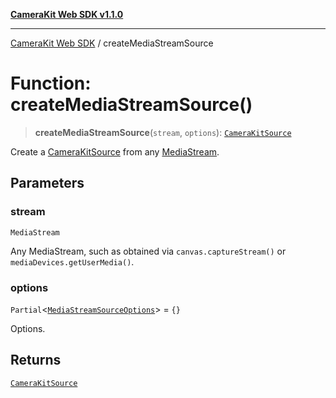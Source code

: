 [**CameraKit Web SDK v1.1.0**](../README.md)

***

[CameraKit Web SDK](../globals.md) / createMediaStreamSource

# Function: createMediaStreamSource()

> **createMediaStreamSource**(`stream`, `options`): [`CameraKitSource`](../classes/CameraKitSource.md)

Create a [CameraKitSource](../classes/CameraKitSource.md) from any
[MediaStream](https://developer.mozilla.org/en-US/docs/Web/API/MediaStream).

## Parameters

### stream

`MediaStream`

Any MediaStream, such as obtained via `canvas.captureStream()` or `mediaDevices.getUserMedia()`.

### options

`Partial`\<[`MediaStreamSourceOptions`](../interfaces/MediaStreamSourceOptions.md)\> = `{}`

Options.

## Returns

[`CameraKitSource`](../classes/CameraKitSource.md)

